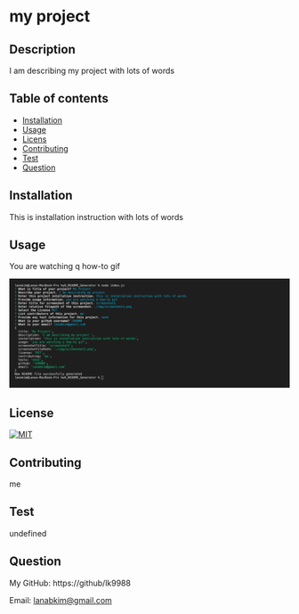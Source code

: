 # my project

  ## Description

  I am describing my project with lots of words 

  ## Table of contents
  - [Installation](#Installation)
  - [Usage](#Usage )
  - [Licens](#License )
  - [Contributing](#Contributing)
  - [Test](#Test )
  - [Question](#Question )
 

  ## Installation 

  This is installation instruction with lots of words 


  ## Usage 

  You are watching q how-to gif

  ![screenshot1](./img/screenshot1.png)
  
  ## License 
  
  [![MIT](https://img.shields.io/badge/License-MIT-yellow.svg)]((https://opensource.org/licenses/MIT))


  ## Contributing

  me


  ## Test 

  undefined


  ## Question 

  My GitHub: https://github/lk9988

  Email: <lanabkim@gmail.com> 

